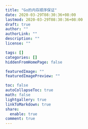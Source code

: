 ```yaml
---
title: "Go的内存顺序保证"
date: 2020-03-29T08:30:36+08:00
lastmod: 2020-03-29T08:30:36+08:00
draft: true
author: ""
authorLink: ""
description: ""
license: ""

tags: []
categories: []
hiddenFromHomePage: false

featuredImage: ""
featuredImagePreview: ""

toc: false
autoCollapseToc: true
math: false
lightgallery: true
linkToMarkdown: true
share:
  enable: true
comment: true
---
```


<!--more-->
